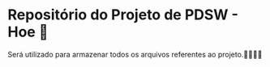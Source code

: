 # Repositório do Projeto de PDSW - Hoe 🏧
Será utilizado para armazenar todos os arquivos referentes ao projeto.👨‍💻👩‍💻
